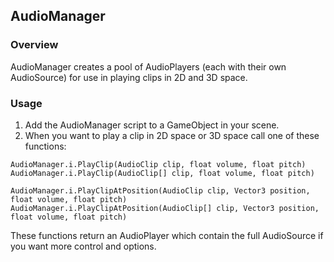 ## AudioManager

### Overview

AudioManager creates a pool of AudioPlayers (each with their own AudioSource) for use in playing clips in 2D and 3D space.

### Usage

1. Add the AudioManager script to a GameObject in your scene.
2. When you want to play a clip in 2D space or 3D space call one of these functions: 

```
AudioManager.i.PlayClip(AudioClip clip, float volume, float pitch)
AudioManager.i.PlayClip(AudioClip[] clip, float volume, float pitch)

AudioManager.i.PlayClipAtPosition(AudioClip clip, Vector3 position, float volume, float pitch)
AudioManager.i.PlayClipAtPosition(AudioClip[] clip, Vector3 position, float volume, float pitch)
```

These functions return an AudioPlayer which contain the full AudioSource if you want more control and options. 